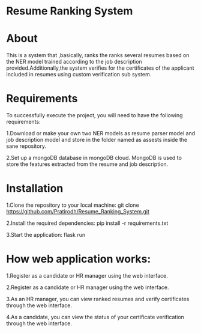 # Resume Ranking System

# About 
This is a system that ,basically, ranks the ranks several resumes based on the NER model trained according to the job description provided.Additionally,the system verifies for the certificates of the applicant included in resumes using custom verification sub system.

# Requirements
To successfully execute the project, you will need to have the following requirements:


   1.Download or make your own two NER models as resume parser model and job description model and store in the folder named as assests inside the sane repository.
   
   
   2.Set up a mongoDB database in mongoDB cloud. MongoDB is used to store the features extracted from the resume and job description.

# Installation


1.Clone the repository to your local machine: git clone https://github.com/Pratirodh/Resume_Ranking_System.git


2.Install the required dependencies: pip install -r requirements.txt


3.Start the application: flask run


# How web application works:


1.Register as a candidate or HR manager using the web interface.

2.Register as a candidate or HR manager using the web interface.

3.As an HR manager, you can view ranked resumes and verify certificates through the web interface.

4.As a candidate, you can view the status of your certificate verification through the web interface.




